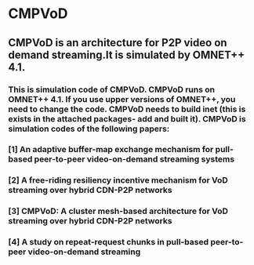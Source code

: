# CMPVoD
## CMPVoD is an architecture for P2P video on demand streaming.It is simulated by OMNET++ 4.1.
### This is simulation code of CMPVoD. CMPVoD runs on OMNET++ 4.1. If you use upper versions of OMNET++, you need to change the code. CMPVoD needs to build inet (this is exists in the attached packages- add and built it). CMPVoD is simulation codes of the following papers:
### [1] An adaptive buffer-map exchange mechanism for pull-based peer-to-peer video-on-demand streaming systems
### [2] A free-riding resiliency incentive mechanism for VoD streaming over hybrid CDN-P2P networks
### [3] CMPVoD: A cluster mesh-based architecture for VoD streaming over hybrid CDN-P2P networks
### [4] A study on repeat-request chunks in pull-based peer-to-peer video-on-demand streaming


